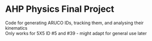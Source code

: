 # AHP Physics Final Project
Code for generating ARUCO IDs, tracking them, and analysing their kinematics  
<Important> Only works for 5X5 ID #5 and #39 - might adapt for general use later